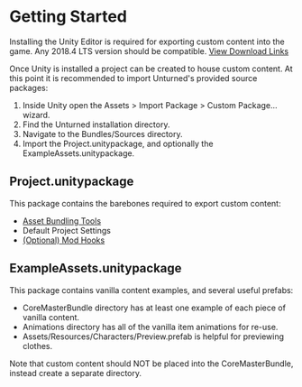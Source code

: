 Getting Started
===============

Installing the Unity Editor is required for exporting custom content into the game. Any 2018.4 LTS version should be compatible. [View Download Links](https://unity3d.com/unity/qa/lts-releases?version=2018.4)

Once Unity is installed a project can be created to house custom content. At this point it is recommended to import Unturned's provided source packages:

1. Inside Unity open the Assets > Import Package > Custom Package... wizard.
1. Find the Unturned installation directory.
3. Navigate to the Bundles/Sources directory.
4. Import the Project.unitypackage, and optionally the ExampleAssets.unitypackage.

Project.unitypackage
--------------------

This package contains the barebones required to export custom content:

- [Asset Bundling Tools](AssetBundles.md)
- Default Project Settings
- [(Optional) Mod Hooks](ModHooks.md)

ExampleAssets.unitypackage
--------------------------

This package contains vanilla content examples, and several useful prefabs:

- CoreMasterBundle directory has at least one example of each piece of vanilla content.
- Animations directory has all of the vanilla item animations for re-use.
- Assets/Resources/Characters/Preview.prefab is helpful for previewing clothes.

Note that custom content should NOT be placed into the CoreMasterBundle, instead create a separate directory.
